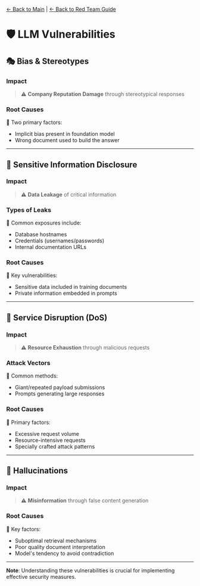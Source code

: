 [← Back to Main](../../README.md) | [← Back to Red Team Guide](redteam.md)

# 🛡️ LLM Vulnerabilities

## 🎭 Bias & Stereotypes
### Impact
> ⚠️ **Company Reputation Damage** through stereotypical responses

### Root Causes
📌 Two primary factors:
- Implicit bias present in foundation model
- Wrong document used to build the answer

---

## 🔐 Sensitive Information Disclosure
### Impact
> ⚠️ **Data Leakage** of critical information

### Types of Leaks
🚨 Common exposures include:
- Database hostnames
- Credentials (usernames/passwords)
- Internal documentation URLs

### Root Causes
📌 Key vulnerabilities:
- Sensitive data included in training documents
- Private information embedded in prompts

---

## 🚫 Service Disruption (DoS)
### Impact
> ⚠️ **Resource Exhaustion** through malicious requests

### Attack Vectors
🚨 Common methods:
- Giant/repeated payload submissions
- Prompts generating large responses

### Root Causes
📌 Primary factors:
- Excessive request volume
- Resource-intensive requests
- Specially crafted attack patterns

---

## 💫 Hallucinations
### Impact
> ⚠️ **Misinformation** through false content generation

### Root Causes
📌 Key factors:
- Suboptimal retrieval mechanisms
- Poor quality document interpretation
- Model's tendency to avoid contradiction

---
**Note**: Understanding these vulnerabilities is crucial for implementing effective security measures.